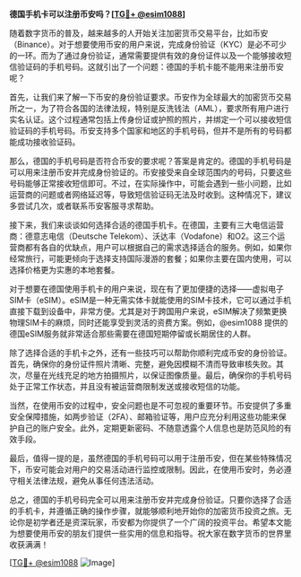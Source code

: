 **德国手机卡可以注册币安吗？[[TG💪+ @esim1088](https://t.me/s/esim1088)]**

随着数字货币的普及，越来越多的人开始关注加密货币交易平台，比如币安（Binance）。对于想要使用币安的用户来说，完成身份验证（KYC）是必不可少的一环。而为了通过身份验证，通常需要提供有效的身份证件以及一个能够接收短信验证码的手机号码。这就引出了一个问题：德国的手机卡能不能用来注册币安呢？

首先，让我们来了解一下币安的身份验证要求。币安作为全球最大的加密货币交易所之一，为了符合各国的法律法规，特别是反洗钱法（AML），要求所有用户进行实名认证。这个过程通常包括上传身份证或护照的照片，并绑定一个可以接收短信验证码的手机号码。币安支持多个国家和地区的手机号码，但并不是所有的号码都能成功接收验证码。

那么，德国的手机号码是否符合币安的要求呢？答案是肯定的。德国的手机号码是可以用来注册币安并完成身份验证的。币安接受来自全球范围内的号码，只要这些号码能够正常接收短信即可。不过，在实际操作中，可能会遇到一些小问题，比如运营商的问题或者网络延迟等，导致短信验证码无法及时收到。这种情况下，建议多尝试几次，或者联系币安客服寻求帮助。

接下来，我们来谈谈如何选择合适的德国手机卡。在德国，主要有三大电信运营商：德意志电信（Deutsche Telekom）、沃达丰（Vodafone）和O2。这三个运营商都有各自的优缺点，用户可以根据自己的需求选择适合的服务。例如，如果你经常旅行，可能更倾向于选择支持国际漫游的套餐；如果你主要在国内使用，可以选择价格更为实惠的本地套餐。

对于想要在德国使用手机卡的用户来说，现在有了更加便捷的选择——虚拟电子SIM卡（eSIM）。eSIM是一种无需实体卡就能使用的SIM卡技术，它可以通过手机直接下载到设备中，非常方便。尤其是对于跨国用户来说，eSIM解决了频繁更换物理SIM卡的麻烦，同时还能享受到灵活的资费方案。例如，@esim1088 提供的德国eSIM服务就非常适合那些需要在德国短期停留或长期居住的人群。

除了选择合适的手机卡之外，还有一些技巧可以帮助你顺利完成币安的身份验证。首先，确保你的身份证件照片清晰、完整，避免因模糊不清而导致审核失败。其次，尽量在光线充足的地方拍摄照片，以保证图像质量。最后，确保你的手机号码处于正常工作状态，并且没有被运营商限制发送或接收短信的功能。

当然，在使用币安的过程中，安全问题也是不可忽视的重要环节。币安提供了多重安全保障措施，如两步验证（2FA）、邮箱验证等，用户应充分利用这些功能来保护自己的账户安全。此外，定期更新密码、不随意透露个人信息也是防范风险的有效手段。

最后，值得一提的是，虽然德国的手机号码可以用于注册币安，但在某些特殊情况下，币安可能会对用户的交易活动进行监控或限制。因此，在使用币安时，务必遵守相关法律法规，避免从事任何违法活动。

总之，德国的手机号码完全可以用来注册币安并完成身份验证。只要你选择了合适的手机卡，并遵循正确的操作步骤，就能够顺利地开始你的加密货币投资之旅。无论你是初学者还是资深玩家，币安都为你提供了一个广阔的投资平台。希望本文能为想要使用币安的朋友们提供一些实用的信息和指导。祝大家在数字货币的世界里收获满满！

[[TG💪+ @esim1088](https://t.me/s/esim1088) ![Image](https://i.postimg.cc/4NQfJmqS/Snipaste-2025-05-13-00-14-12.png)]